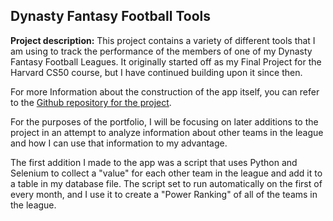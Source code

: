 ## Dynasty Fantasy Football Tools

**Project description:** This project contains a variety of different tools that I am using to track the performance of the members of one of my Dynasty Fantasy Football Leagues. It originally started off as my Final Project for the Harvard CS50 course, but I have continued building upon it since then. 

For more Information about the construction of the app itself, you can refer to the <a href="https://www.github.com/MattDotsey/NellasFellas"> Github repository for the project</a>.

For the purposes of the portfolio, I will be focusing on later additions to the project in an attempt to analyze information about other teams in the league and how I can use that information to my advantage. 

The first addition I made to the app was a script that uses Python and Selenium to collect a "value" for each other team in the league and add it to a table in my database file. The script set to run automatically on the first of every month, and I use it to create a "Power Ranking" of all of the teams in the league.

